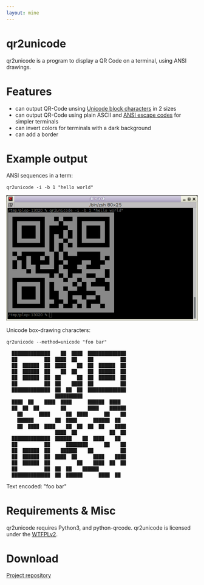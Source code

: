 ```yaml
---
layout: mine
---
```


# qr2unicode

qr2unicode is a program to display a QR Code on a terminal, using ANSI drawings.

# Features

* can output QR-Code unsing [Unicode block characters](https://en.wikipedia.org/wiki/Box-drawing_character#Unicode) in 2 sizes
* can output QR-Code using plain ASCII and [ANSI escape codes](https://en.wikipedia.org/wiki/ANSI_escape_code) for simpler terminals
* can invert colors for terminals with a dark background
* can add a border

# Example output

ANSI sequences in a term:

	qr2unicode -i -b 1 "hello world"

![Terminal screenshot](screenshot.png)

Unicode box-drawing characters:

	qr2unicode --method=unicode "foo bar"

```
  ██████████████    ██  ████  ██████████████  
  ██          ██  ████  ██    ██          ██  
  ██  ██████  ██  ████    ██  ██  ██████  ██  
  ██  ██████  ██    ██  ██    ██  ██████  ██  
  ██  ██████  ██  ██      ██  ██  ██████  ██  
  ██          ██  ██    ████  ██          ██  
  ██████████████  ██  ██  ██  ██████████████  
                  ██████████                  
  ████  ██    ████  ████      ██████  ████    
  ██  ██  ██        ██        ████    ██████  
    ██      ████      ██  ████      ██    ██  
    ██████        ██  ████      ██████  ██    
    ██  ████  ████    ██  ██  ██  ██    ████  
                  ████  ██            ██  ██  
  ██████████████  ██████    ██  ████    ██    
  ██          ██      ████████      ██    ██  
  ██  ██████  ██    ██████    ██          ██  
  ██  ██████  ██  ████  ██      ████    ████  
  ██  ██████  ██          ██    ████  ██  ██  
  ██          ██  ██  ██    ██████            
  ██████████████  ██  ██████      ████  ██    
```

Text encoded: "foo bar"

# Requirements & Misc ##

qr2unicode requires Python3, and python-qrcode.
qr2unicode is licensed under the [WTFPLv2](../wtfpl).

# Download

[Project repository](https://github.com/hydrargyrum/attic/tree/master/qr2unicode)
